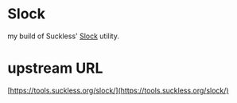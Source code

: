 # Slock
my build of Suckless' [Slock](https://tools.suckless.org/slock/) utility.

# upstream URL
[https://tools.suckless.org/slock/](https://tools.suckless.org/slock/)
